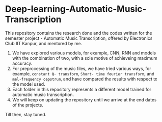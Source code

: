 # Deep-learning-Automatic-Music-Transcription
This repository contains the research done and the codes written for the semester project - Automatic Music Transcription, offered by Electronics Club IIT Kanpur, and mentored by me.   
1. We have explored various models, for example, CNN, RNN and models with the combination of two, with a sole motive of achieveing maximum accuracy. 
2. For preprocessing of the music files, we have tried various ways, for example, `constant Q- transform`, `Short- time fourier transform`, and `mel-frequency cepstrum`, and have compared the results with respect to the model used. 
3. Each folder in this repository represents a different model trained for automatic music transcription. 
4. We will keep on updating the repository until we arrive at the end dates of the projects.  

Till then, stay tuned.
